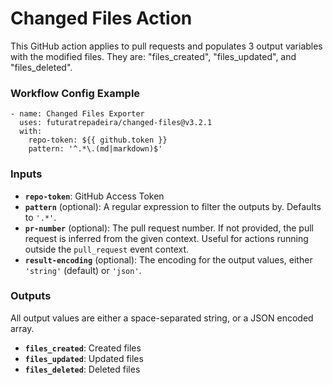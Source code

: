 # Changed Files Action

This GitHub action applies to pull requests and populates 3 output variables with the modified files. They are: "files_created", "files_updated", and "files_deleted".

### Workflow Config Example

```
- name: Changed Files Exporter
  uses: futuratrepadeira/changed-files@v3.2.1
  with:
    repo-token: ${{ github.token }}
    pattern: '^.*\.(md|markdown)$'
```

### Inputs

-   **`repo-token`**: GitHub Access Token
-   **`pattern`** (optional): A regular expression to filter the outputs by. Defaults to `'.*'`.
-   **`pr-number`** (optional): The pull request number. If not provided, the pull request is inferred from the given context. Useful for actions running outside the `pull_request` event context.
-   **`result-encoding`** (optional): The encoding for the output values, either `'string'` (default) or `'json'`.

### Outputs

All output values are either a space-separated string, or a JSON encoded array.

-   **`files_created`**: Created files
-   **`files_updated`**: Updated files
-   **`files_deleted`**: Deleted files
